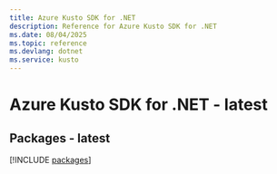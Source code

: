 ```yaml
---
title: Azure Kusto SDK for .NET
description: Reference for Azure Kusto SDK for .NET
ms.date: 08/04/2025
ms.topic: reference
ms.devlang: dotnet
ms.service: kusto
---
```

# Azure Kusto SDK for .NET - latest
## Packages - latest
[!INCLUDE [packages](kusto-index.md)]